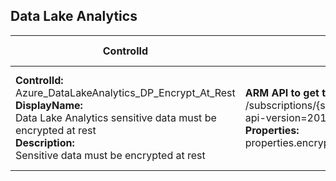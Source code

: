 ## Data Lake Analytics

| ControlId | Dependent Azure API(s) and Properties | Control spec-let |
|-----------|-------------------------------------|------------------|
| <b>ControlId:</b><br>Azure_DataLakeAnalytics_DP_Encrypt_At_Rest<br><b>DisplayName:</b><br>Data Lake Analytics sensitive data must be encrypted at rest<br><b>Description: </b><br> Sensitive data must be encrypted at rest | <b> ARM API to get the specified Data Lake Analytics account: </b> <br> /subscriptions/{subscriptionId}/resourceGroups/{resourceGroupName}/providers/Microsoft.DataLakeAnalytics/accounts/{accountName}? <br> api-version=2016-11-01 <br><b>Properties:</b><br> properties.encryptionState | <b>Passed: </b><br>Encryption is enabled.<br><b>Failed: </b><br>Encryption is disabled. |

